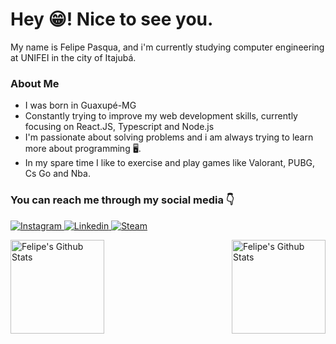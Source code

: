 # Hey 😁! Nice to see you.


<p>My name is Felipe Pasqua, and i'm currently studying computer engineering at UNIFEI in the city of Itajubá.</p>



### __About Me__

* I was born in Guaxupé-MG
* Constantly trying to improve my web development skills, currently focusing on React.JS, Typescript and Node.js
* I'm passionate about solving problems and i am always trying to learn more about programming 🖥️.
* In my spare time I like to exercise and play games like Valorant, PUBG, Cs Go and Nba.


### You can reach me through my social media 👇

[
![Instagram](https://img.shields.io/badge/Instagram-E4405F?style=for-the-badge&logo=instagram&logoColor=white)
](https://www.instagram.com/felipepasqua98/)
[
![Linkedin](https://img.shields.io/badge/LinkedIn-0077B5?style=for-the-badge&logo=linkedin&logoColor=white)
](https://www.linkedin.com/in/felipe-pasqua-rodrigues/)
[
![Steam](https://img.shields.io/badge/Steam-000000?style=for-the-badge&logo=steam&logoColor=white)
](https://steamcommunity.com/profiles/76561198950551075)

<img align ="left" height="150"   alt="Felipe's Github Stats" src="https://github-readme-stats.vercel.app/api?username=felipepasq&theme=radical&hide=prs,issues,contribs&custom_title=Github%20Stats"/>
<img align ="right" height="150"  alt="Felipe's Github Stats" src="https://github-readme-stats.vercel.app/api/top-langs/?username=felipepasq&layout=compact&theme=radical"/>
